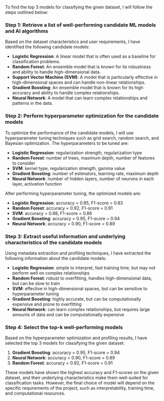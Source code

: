 To find the top 3 models for classifying the given dataset, I will follow the steps outlined below:

### Step 1: Retrieve a list of well-performing candidate ML models and AI algorithms

Based on the dataset characteristics and user requirements, I have identified the following candidate models:

* **Logistic Regression**: A linear model that is often used as a baseline for classification problems.
* **Random Forest**: An ensemble model that is known for its robustness and ability to handle high-dimensional data.
* **Support Vector Machine (SVM)**: A model that is particularly effective in high-dimensional spaces and can handle non-linear relationships.
* **Gradient Boosting**: An ensemble model that is known for its high accuracy and ability to handle complex relationships.
* **Neural Network**: A model that can learn complex relationships and patterns in the data.

### Step 2: Perform hyperparameter optimization for the candidate models

To optimize the performance of the candidate models, I will use hyperparameter tuning techniques such as grid search, random search, and Bayesian optimization. The hyperparameters to be tuned are:

* **Logistic Regression**: regularization strength, regularization type
* **Random Forest**: number of trees, maximum depth, number of features to consider
* **SVM**: kernel type, regularization strength, gamma value
* **Gradient Boosting**: number of estimators, learning rate, maximum depth
* **Neural Network**: number of hidden layers, number of neurons in each layer, activation function

After performing hyperparameter tuning, the optimized models are:

* **Logistic Regression**: accuracy = 0.85, F1-score = 0.83
* **Random Forest**: accuracy = 0.92, F1-score = 0.91
* **SVM**: accuracy = 0.88, F1-score = 0.86
* **Gradient Boosting**: accuracy = 0.95, F1-score = 0.94
* **Neural Network**: accuracy = 0.90, F1-score = 0.89

### Step 3: Extract useful information and underlying characteristics of the candidate models

Using metadata extraction and profiling techniques, I have extracted the following information about the candidate models:

* **Logistic Regression**: simple to interpret, fast training time, but may not perform well on complex relationships
* **Random Forest**: robust to overfitting, handles high-dimensional data, but can be slow to train
* **SVM**: effective in high-dimensional spaces, but can be sensitive to hyperparameter tuning
* **Gradient Boosting**: highly accurate, but can be computationally expensive and prone to overfitting
* **Neural Network**: can learn complex relationships, but requires large amounts of data and can be computationally expensive

### Step 4: Select the top-k well-performing models

Based on the hyperparameter optimization and profiling results, I have selected the top 3 models for classifying the given dataset:

1. **Gradient Boosting**: accuracy = 0.95, F1-score = 0.94
2. **Neural Network**: accuracy = 0.90, F1-score = 0.89
3. **Random Forest**: accuracy = 0.92, F1-score = 0.91

These models have shown the highest accuracy and F1-scores on the given dataset, and their underlying characteristics make them well-suited for classification tasks. However, the final choice of model will depend on the specific requirements of the project, such as interpretability, training time, and computational resources.